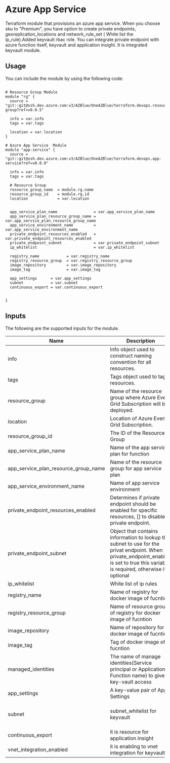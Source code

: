# Azure App Service  
Terraform module that provisions an azure app service. When you choose sku to "Premium", you have option to create private endpoints,  georeplication_locations and network_rule_set ( White list the ip_rule).Added keyvault rbac role.
You can integrate private endpoint with azure function itself,  keyvault and application insight. It is integrated keyvault module. 

## Usage
You can include the module by using the following code:

```

# Resource Group Module
module "rg" {
  source = "git::git@ssh.dev.azure.com:v3/AZBlue/OneAZBlue/terraform.devops.resource-group?ref=v0.0.5"

  info = var.info
  tags = var.tags

  location = var.location
}

# Azure App Service  Module
module "app-service" {
  source = "git::git@ssh.dev.azure.com:v3/AZBlue/OneAZBlue/terraform.devops.app-service?ref=v0.0.9"

  info = var.info
  tags = var.tags
  
  # Resource Group
  resource_group_name  = module.rg.name
  resource_group_id    = module.rg.id
  location             = var.location
 
  
  app_service_plan_name                = var.app_service_plan_name
  app_service_plan_resource_group_name = var.app_service_plan_resource_group_name
  app_service_environment_name         = var.app_service_environment_name
  private_endpoint_resources_enabled   = var.private_endpoint_resources_enabled
  private_endpoint_subnet              = var.private_endpoint_subnet
  ip_whitelist                         = var.ip_whitelist
  
  registry_name            = var.registry_name
  registry_resource_group  = var.registry_resource_group
  image_repository         = var.image_repository
  image_tag                = var.image_tag

  app_settings      = var.app_settings
  subnet            = var.subnet
  continuous_export = var.continuous_export
  

}
```

## Inputs

The following are the supported inputs for the module.

| Name | Description | Type | Default | Required |
|------|-------------|------|---------|:--------:|
| info | Info object used to construct naming convention for all resources. | `object` | n/a | yes |
| tags | Tags object used to tag resources. | `object` | n/a | yes |
| resource_group | Name of the resource group where Azure Event Grid Subscription will be deployed. | `string` | n/a | yes |
| location | Location of Azure Event Grid Subscription. | `string` | n/a | yes |
| resource_group_id | The ID of the Resource Group | `string` | n/a | yes |
| app_service_plan_name | Name of the app service plan for function | `string` | n/a | yes |
| app_service_plan_resource_group_name | Name of the resource group for app service plan | `string` | n/a | yes |
| app_service_environment_name | Name of app service environment | `string` | "" | yes |
| private_endpoint_resources_enabled | Determines if private endpoint should be enabled for specific resources, [] to disable      private endpoint.  | `list` | `["sites", "keyVault", "blob", "table"]` | no |
| private_endpoint_subnet |Object that contains information to lookup the subnet to use for the privat endpoint. When private_endpoint_enabled is set to true this variable is required, otherwise it is optional  | `list of object` | [] | no |
| ip_whitelist | White list of ip rules | `string` | N/A | no |
| registry_name | Name of registry for docker image of fucntion | `string` | N/A | yes |
| registry_resource_group | Name of resource group of registry for docker image of fucntion | `string` | N/A | yes |
| image_repository | Name of repository for docker image of fucntion | `string` | N/A | yes |
| image_tag | Tag  of docker image of fucntion | `string` | N/A | yes |
| managed_identities | The name of manage identities(Service principal or Application, Function name) to give key-vault access | `list(object)` | [] | no |
| app_settings | A key-value pair of App Settings | `object` | N/A | no |
| subnet |  subnet_whitelist for keyvault | `object` | { virtual_network_name = null virtual_network_subnet_name = null virtual_network_resource_group_name = null } | no |
| continuous_export | it is resource for application insight | `object` | N/A | yes |
| vnet_integration_enabled | it is enabling to vnet integration for keyvault | `bool` | false | no |



